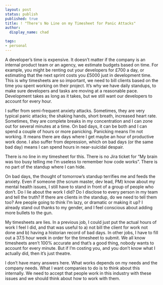 ```yaml
---
layout: post
status: publish
published: true
title: ! "There's No Line on my Timesheet for Panic Attacks"
author:
  display_name: chad

tags:
- personal
---
```


A developer’s time is expensive. It doesn’t matter if the company is an internal product team or an agency, we estimate budgets based on time. For example, you might be renting out your developers for £700 a day, or estimating that the next sprint costs you £5000 just in development time. This is why timesheets are so important, we need to bill clients based on the time you spent working on their project. It’s why we have daily standups, to make sure developers and tasks are moving at a reasonable pace. Development takes as long as it takes, but we still want our developers to account for every hour.

<!--more-->

I suffer from semi-frequent anxiety attacks. Sometimes, they are very typical panic attacks; the shaking hands, short breath, increased heart rate. Sometimes, they are complete breaks in my concentration and I can zone out for several minutes at a time. On bad days, it can be both and I can spend a couple of hours or more panicking. Panicking means I’m not working. It means there are days where I get maybe an hour of productive work done. I also suffer from depression, which on bad days (or the same bad day) means I can spend hours in near-suicidal despair.

There is no line in my timesheet for this. There is no Jira ticket for “My brain was too busy telling me I’m useless to remember how code works”. There is no part of the standup where I can hide.

On bad days, the thought of tomorrow’s standup terrifies me and feeds the anxiety. Even if someone (the scrum master, dev lead, PM) know about my mental health issues, I still have to stand in front of a group of people who don’t. Do I lie about the work I did? Do I disclose to every person in my team and tell the truth? If there are clients in the standup, do we need to tell them too? Are people going to think I’m lazy, or dramatic or making it up? I already stand out thanks to my gender, and I feel conscious about adding more bullets to the gun.

My timesheets are lies. In a previous job, I could just put the actual hours of work I feel I did, and that was useful to a) not bill the client for work not done and b) having a historian record of bad days. In other jobs, I have to fill out a 37.5 hour week in order for the timesheet to submit. We all know timesheets aren’t 100% accurate and that’s a good thing, nobody wants to account for every minute. But if I’m costing you, and you don’t know what I actually did, then it’s just theatre.

I don’t have many answers here. What works depends on my needs and the company needs. What I want companies to do is to think about this internally. We need to accept that people work in this industry with these issues and we should think about how to work with them.